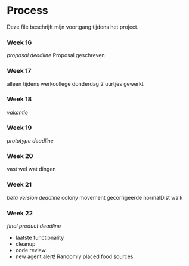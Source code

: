 # Process
Deze file beschrijft mijn voortgang tijdens het project.


### Week 16
_proposal deadline_
Proposal geschreven 

### Week 17
alleen tijdens werkcollege donderdag 2 uurtjes gewerkt

### Week 18
*vakantie*

### Week 19
_prototype deadline_

### Week 20
vast wel wat dingen

### Week 21
_beta version deadline_
colony movement
gecorrigeerde normalDist walk

### Week 22
_final product deadline_
- laatste functionality
- cleanup
- code review
- new agent alert! Randomly placed food sources.


